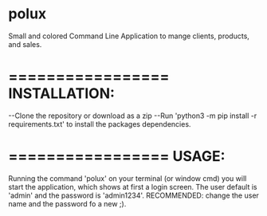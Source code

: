 # polux
Small and colored Command Line Application to mange clients, products, and sales.

=================
  INSTALLATION:
=================

--Clone the repository or download as a zip
--Run 'python3 -m pip install -r requirements.txt' to install the packages dependencies.



=================
     USAGE:
=================

Running the command 'polux' on your terminal (or window cmd) you will start the application,
which shows at first a login screen. The user default is 'admin' and the password is 'admin1234'. RECOMMENDED: change the user name and the password fo a new ;).
